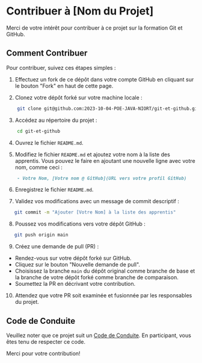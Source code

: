 # Contribuer à [Nom du Projet]

Merci de votre intérêt pour contribuer à ce projet sur la formation Git et GitHub.

## Comment Contribuer

Pour contribuer, suivez ces étapes simples :

1. Effectuez un fork de ce dépôt dans votre compte GitHub en cliquant sur le bouton "Fork" en haut de cette page.

2. Clonez votre dépôt forké sur votre machine locale :

```bash
    git clone git@github.com:2023-10-04-POE-JAVA-NIORT/git-et-github.git
```

3. Accédez au répertoire du projet :

```bash
    cd git-et-github
```

4. Ouvrez le fichier `README.md`.

5. Modifiez le fichier `README.md` et ajoutez votre nom à la liste des apprentis. Vous pouvez le faire en ajoutant une nouvelle ligne avec votre nom, comme ceci :

```md
    - Votre Nom, [Votre nom @ GitHub](URL vers votre profil GitHub)
```

6. Enregistrez le fichier `README.md`.

7. Validez vos modifications avec un message de commit descriptif :

```bash
   git commit -m "Ajouter [Votre Nom] à la liste des apprentis"
```

8. Poussez vos modifications vers votre dépôt GitHub :

```bash
   git push origin main
```

9.  Créez une demande de pull (PR) :
   - Rendez-vous sur votre dépôt forké sur GitHub.
   - Cliquez sur le bouton "Nouvelle demande de pull".
   - Choisissez la branche `main` du dépôt original comme branche de base et la branche de votre dépôt forké comme branche de comparaison.
   - Soumettez la PR en décrivant votre contribution.

10. Attendez que votre PR soit examinée et fusionnée par les responsables du projet.

## Code de Conduite

Veuillez noter que ce projet suit un [Code de Conduite](CODE_OF_CONDUCT.md). En participant, vous êtes tenu de respecter ce code.

Merci pour votre contribution!